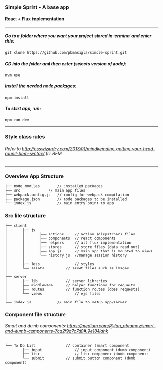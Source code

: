 
### Simple Sprint - A base app
#### React + Flux implementation

----------

##### Go to a folder where you want your project stored in terminal and enter this:
```
git clone https://github.com/pbmasigla/simple-sprint.git
```


##### CD into the folder and then enter (selects version of node):
```
nvm use
```


##### Install the needed node packages:
```
npm install
```


##### To start app, run:
```
npm run dev
```

----------

### Style class rules
###### Refer to http://csswizardry.com/2013/01/mindbemding-getting-your-head-round-bem-syntax/ for BEM

----------

### Overview App Structure
```
├── node_modules		// installed packages
├── src				// main app files
├── webpack.config.js	// config for webpack compilation
├── package.json		// node packages to be installed
└── index.js			// main entry point to app
```

### Src file structure
```
├── client
│		├── js
│		│		├── actions		// action (dispatcher) files
│		│		├── components	// react components
│		│		├── helpers		// alt flux implementation
│		│		├── stores 		// store files (data read out)
│		│		├── app.js 		// main app that is mounted to views
│		│		└── history.js 	//manage session history
│		│
│		├── less				// styles
│		└── assets			// asset files such as images
│
├── server
│		├── lib            	// server libraries
│		├── middleware		// helper functions for requests
│		├── routes			// function routes (does requests)
│		└── views				// ejs files
│
└── index.js			// main file to setup app/server
```

### Component file structure
###### Smart and dumb components: https://medium.com/@dan_abramov/smart-and-dumb-components-7ca2f9a7c7d0#.9e184iahk
```
└── To Do List				// container (smart component)
		├── input				// input component (dumb component)
		├── list				// list component (dumb component)
		└── submit			// submit button component (dumb component)

```
